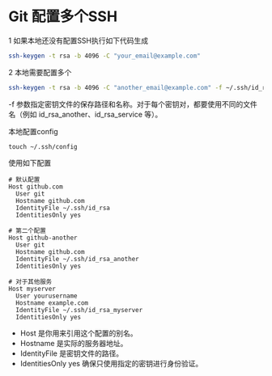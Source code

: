 # Git 配置多个SSH

1 如果本地还没有配置SSH执行如下代码生成
```bash
ssh-keygen -t rsa -b 4096 -C "your_email@example.com"
```
2 本地需要配置多个
```bash
ssh-keygen -t rsa -b 4096 -C "another_email@example.com" -f ~/.ssh/id_rsa_another
```
-f 参数指定密钥文件的保存路径和名称。对于每个密钥对，都要使用不同的文件名（例如 id_rsa_another、id_rsa_service 等）。

本地配置config

```
touch ~/.ssh/config
```
使用如下配置
```
# 默认配置
Host github.com
  User git
  Hostname github.com
  IdentityFile ~/.ssh/id_rsa
  IdentitiesOnly yes

# 第二个配置
Host github-another
  User git
  Hostname github.com
  IdentityFile ~/.ssh/id_rsa_another
  IdentitiesOnly yes

# 对于其他服务
Host myserver
  User yourusername
  Hostname example.com
  IdentityFile ~/.ssh/id_rsa_myserver
  IdentitiesOnly yes
```
 - Host 是你用来引用这个配置的别名。
 - Hostname 是实际的服务器地址。
 - IdentityFile 是密钥文件的路径。
 - IdentitiesOnly yes 确保只使用指定的密钥进行身份验证。
 